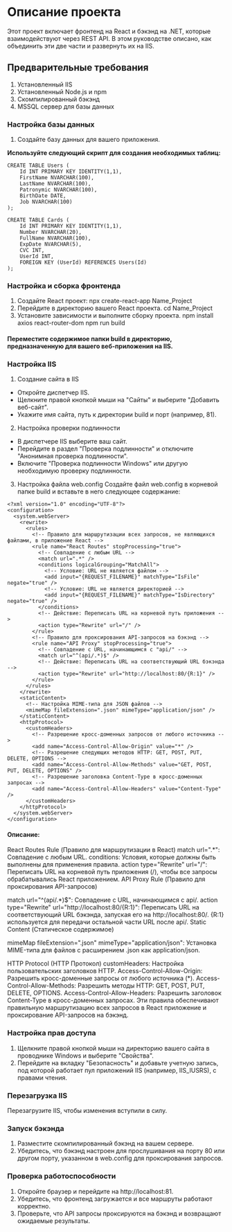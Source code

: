 # Описание проекта
Этот проект включает фронтенд на React и бэкэнд на .NET, которые взаимодействуют через REST API. В этом руководстве описано, как объединить эти две части и развернуть их на IIS.

## Предварительные требования
1. Установленный IIS
2. Установленный Node.js и npm
3. Скомпилированный бэкэнд
4. MSSQL сервер для базы данных

### Настройка базы данных
1. Создайте базу данных для вашего приложения.

**Используйте следующий скрипт для создания необходимых таблиц:**

```
CREATE TABLE Users (
    Id INT PRIMARY KEY IDENTITY(1,1),
    FirstName NVARCHAR(100),
    LastName NVARCHAR(100),
    Patronymic NVARCHAR(100),
    BirthDate DATE,
    Job NVARCHAR(100)
);

CREATE TABLE Cards (
    Id INT PRIMARY KEY IDENTITY(1,1),
    Number NVARCHAR(20),
    FullName NVARCHAR(100),
    ExpDate NVARCHAR(5),
    CVC INT,
    UserId INT,
    FOREIGN KEY (UserId) REFERENCES Users(Id)
);
```

### Настройка и сборка фронтенда
1. Создайте React проект:
npx create-react-app Name_Project
2. Перейдите в директорию вашего React проекта.
cd Name_Project
3. Установите зависимости и выполните сборку проекта.
npm install axios react-router-dom
npm run build

#### Переместите содержимое папки build в директорию, предназначенную для вашего веб-приложения на IIS.

### Настройка IIS
1. Создание сайта в IIS
- Откройте диспетчер IIS.
- Щелкните правой кнопкой мыши на "Сайты" и выберите "Добавить веб-сайт".
- Укажите имя сайта, путь к директории build и порт (например, 81).

2. Настройка проверки подлинности
- В диспетчере IIS выберите ваш сайт.
- Перейдите в раздел "Проверка подлинности" и отключите "Анонимная проверка подлинности".
- Включите "Проверка подлинности Windows" или другую необходимую проверку подлинности.

3. Настройка файла web.config
Создайте файл web.config в корневой папке build и вставьте в него следующее содержание:

```
<?xml version="1.0" encoding="UTF-8"?>
<configuration>
  <system.webServer>
    <rewrite>
      <rules>
        <!-- Правило для маршрутизации всех запросов, не являющихся файлами, в приложение React -->
        <rule name="React Routes" stopProcessing="true">
          <!-- Совпадение с любым URL -->
          <match url=".*" />
          <conditions logicalGrouping="MatchAll">
            <!-- Условие: URL не является файлом -->
            <add input="{REQUEST_FILENAME}" matchType="IsFile" negate="true" />
            <!-- Условие: URL не является директорией -->
            <add input="{REQUEST_FILENAME}" matchType="IsDirectory" negate="true" />
          </conditions>
          <!-- Действие: Переписать URL на корневой путь приложения -->
          <action type="Rewrite" url="/" />
        </rule>
        <!-- Правило для проксирования API-запросов на бэкэнд -->
        <rule name="API Proxy" stopProcessing="true">
          <!-- Совпадение с URL, начинающимся с "api/" -->
          <match url="^(api/.*)$" />
          <!-- Действие: Переписать URL на соответствующий URL бэкэнда -->
          <action type="Rewrite" url="http://localhost:80/{R:1}" />
        </rule>
      </rules>
    </rewrite>
    <staticContent>
      <!-- Настройка MIME-типа для JSON файлов -->
      <mimeMap fileExtension=".json" mimeType="application/json" />
    </staticContent>
    <httpProtocol>
      <customHeaders>
        <!-- Разрешение кросс-доменных запросов от любого источника -->
        <add name="Access-Control-Allow-Origin" value="*" />
        <!-- Разрешение следующих методов HTTP: GET, POST, PUT, DELETE, OPTIONS -->
        <add name="Access-Control-Allow-Methods" value="GET, POST, PUT, DELETE, OPTIONS" />
        <!-- Разрешение заголовка Content-Type в кросс-доменных запросах -->
        <add name="Access-Control-Allow-Headers" value="Content-Type" />
      </customHeaders>
    </httpProtocol>
  </system.webServer>
</configuration>
```

#### Описание:
React Routes Rule (Правило для маршрутизации в React)
match url=".*": Совпадение с любым URL.
conditions: Условия, которые должны быть выполнены для применения правила.
action type="Rewrite" url="/": Переписать URL на корневой путь приложения (/), чтобы все запросы обрабатывались React приложением.
API Proxy Rule (Правило для проксирования API-запросов)

match url="^(api/.*)$": Совпадение с URL, начинающимся с api/.
action type="Rewrite" url="http://localhost:80/{R:1}": Переписать URL на соответствующий URL бэкэнда, запуская его на http://localhost:80/. {R:1} используется для передачи остальной части URL после api/.
Static Content (Статическое содержимое)

mimeMap fileExtension=".json" mimeType="application/json": Установка MIME-типа для файлов с расширением .json как application/json.

HTTP Protocol (HTTP Протокол)
customHeaders: Настройка пользовательских заголовков HTTP.
Access-Control-Allow-Origin: Разрешить кросс-доменные запросы от любого источника (*).
Access-Control-Allow-Methods: Разрешить методы HTTP: GET, POST, PUT, DELETE, OPTIONS.
Access-Control-Allow-Headers: Разрешить заголовок Content-Type в кросс-доменных запросах.
Эти правила обеспечивают правильную маршрутизацию всех запросов в React приложение и проксирование API-запросов на бэкэнд.

### Настройка прав доступа
1. Щелкните правой кнопкой мыши на директорию вашего сайта в проводнике Windows и выберите "Свойства".
2. Перейдите на вкладку "Безопасность" и добавьте учетную запись, под которой работает пул приложений IIS (например, IIS_IUSRS), с правами чтения.

### Перезагрузка IIS
Перезагрузите IIS, чтобы изменения вступили в силу.

### Запуск бэкэнда
1. Разместите скомпилированный бэкэнд на вашем сервере.
2. Убедитесь, что бэкэнд настроен для прослушивания на порту 80 или другом порту, указанном в web.config для проксирования запросов.

### Проверка работоспособности
1. Откройте браузер и перейдите на http://localhost:81.
2. Убедитесь, что фронтенд загружается и все маршруты работают корректно.
3. Проверьте, что API запросы проксируются на бэкэнд и возвращают ожидаемые результаты.